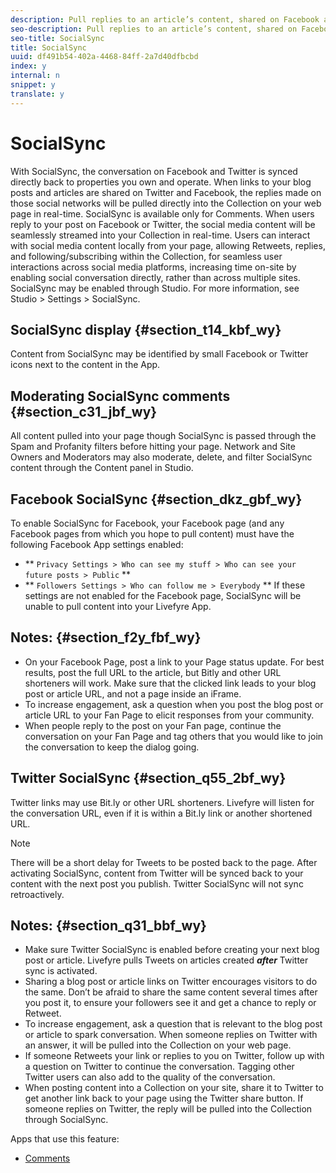 ```yaml
---
description: Pull replies to an article’s content, shared on Facebook and Twitter, back to your page.
seo-description: Pull replies to an article’s content, shared on Facebook and Twitter, back to your page.
seo-title: SocialSync
title: SocialSync
uuid: df491b54-402a-4468-84ff-2a7d40dfbcbd
index: y
internal: n
snippet: y
translate: y
---
```


# SocialSync

With SocialSync, the conversation on Facebook and Twitter is synced directly back to properties you own and operate. When links to your blog posts and articles are shared on Twitter and Facebook, the replies made on those social networks will be pulled directly into the Collection on your web page in real-time. SocialSync is available only for Comments.
When users reply to your post on Facebook or Twitter, the social media content will be seamlessly streamed into your Collection in real-time. Users can interact with social media content locally from your page, allowing Retweets, replies, and following/subscribing within the Collection, for seamless user interactions across social media platforms, increasing time on-site by enabling social conversation directly, rather than across multiple sites.
SocialSync may be enabled through Studio. For more information, see Studio &gt; Settings &gt; SocialSync.

## SocialSync display {#section_t14_kbf_wy}

Content from SocialSync may be identified by small Facebook or Twitter icons next to the content in the App.

## Moderating SocialSync comments {#section_c31_jbf_wy}

All content pulled into your page though SocialSync is passed through the Spam and Profanity filters before hitting your page.
Network and Site Owners and Moderators may also moderate, delete, and filter SocialSync content through the Content panel in Studio.

## Facebook SocialSync {#section_dkz_gbf_wy}

To enable SocialSync for Facebook, your Facebook page (and any Facebook pages from which you hope to pull content) must have the following Facebook App settings enabled:

* ** `Privacy Settings > Who can see my stuff > Who can see your future posts > Public` **
* ** `Followers Settings > Who can follow me > Everybody` **
If these settings are not enabled for the Facebook page, SocialSync will be unable to pull content into your Livefyre App.

## Notes: {#section_f2y_fbf_wy}


* On your Facebook Page, post a link to your Page status update. For best results, post the full URL to the article, but Bitly and other URL shorteners will work. Make sure that the clicked link leads to your blog post or article URL, and not a page inside an iFrame.
* To increase engagement, ask a question when you post the blog post or article URL to your Fan Page to elicit responses from your community.
* When people reply to the post on your Fan page, continue the conversation on your Fan Page and tag others that you would like to join the conversation to keep the dialog going.

## Twitter SocialSync {#section_q55_2bf_wy}

Twitter links may use Bit.ly or other URL shorteners. Livefyre will listen for the conversation URL, even if it is within a Bit.ly link or another shortened URL.

>[!NOTE]
>
>There will be a short delay for Tweets to be posted back to the page. After activating SocialSync, content from Twitter will be synced back to your content with the next post you publish. Twitter SocialSync will not sync retroactively.


## Notes: {#section_q31_bbf_wy}


* Make sure Twitter SocialSync is enabled before creating your next blog post or article. Livefyre pulls Tweets on articles created ***after*** Twitter sync is activated.
* Sharing a blog post or article links on Twitter encourages visitors to do the same. Don’t be afraid to share the same content several times after you post it, to ensure your followers see it and get a chance to reply or Retweet.
* To increase engagement, ask a question that is relevant to the blog post or article to spark conversation. When someone replies on Twitter with an answer, it will be pulled into the Collection on your web page.
* If someone Retweets your link or replies to you on Twitter, follow up with a question on Twitter to continue the conversation. Tagging other Twitter users can also add to the quality of the conversation.
* When posting content into a Collection on your site, share it to Twitter to get another link back to your page using the Twitter share button. If someone replies on Twitter, the reply will be pulled into the Collection through SocialSync.



Apps that use this feature:

* [Comments](c_comments_app.md#c_comments_app)
